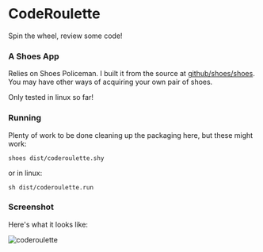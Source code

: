 CodeRoulette
============

Spin the wheel, review some code!

### A Shoes App

Relies on Shoes Policeman. I built it from the source at [github/shoes/shoes](http://www.github.com/shoes/shoes). You may have other ways of acquiring your own pair of shoes.

Only tested in linux so far!

### Running

Plenty of work to be done cleaning up the packaging here, but these might work:

    shoes dist/coderoulette.shy

or in linux:

    sh dist/coderoulette.run

### Screenshot

Here's what it looks like:

![coderoulette](http://haven.loki.ws/coderoulette.png)
